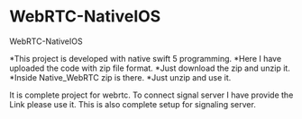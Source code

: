 # WebRTC-NativeIOS
WebRTC-NativeIOS

*This project is developed with native swift 5 programming.
*Here I have uploaded the code with zip file format.
*Just download the zip and unzip it.
*Inside Native_WebRTC zip is there.
*Just unzip and use it.

It is complete project for webrtc.
To connect signal server I have provide the Link please use it.
This is also complete setup for signaling server.

